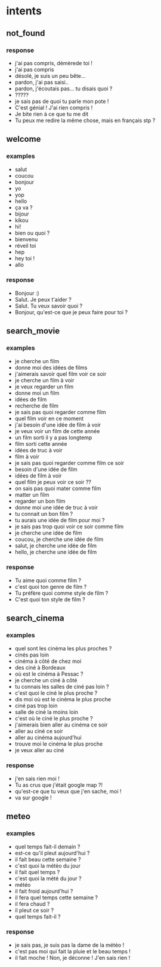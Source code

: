 # intents

## not_found

### response

- j'ai pas compris, démèrede toi !
- j'ai pas compris
- désolé, je suis un peu bête...
- pardon, j'ai pas saisi..
- pardon, j'écoutais pas... tu disais quoi ?
- ?????
- je sais pas de quoi tu parle mon pote !
- C'est génial ! J'ai rien compris !
- Je bite rien à ce que tu me dit
- Tu peux me redire la même chose, mais en français stp ?

## welcome

### examples

- salut
- coucou
- bonjour
- yo
- yop
- hello
- ça va ?
- bijour
- kikou
- hi!
- bien ou quoi ?
- bienvenu
- réveil toi
- hep
- hey toi !
- allo

### response

- Bonjour :)
- Salut. Je peux t'aider ?
- Salut. Tu veux savoir quoi ?
- Bonjour, qu'est-ce que je peux faire pour toi ?

## search_movie

### examples

- je cherche un film
- donne moi des idées de films
- j'aimerais savoir quel film voir ce soir
- je cherche un film à voir
- je veux regarder un film
- donne moi un film
- idées de film
- recherche de film
- je sais pas quoi regarder comme film
- quel film voir en ce moment
- j'ai besoin d'une idée de film à voir
- je veux voir un film de cette année
- un film sorti il y a pas longtemp
- film sorti cette année
- idées de truc à voir
- film à voir
- je sais pas quoi regarder comme film ce soir
- besoin d'une idée de film
- idées de film à voir
- quel film je peux voir ce soir ??
- on sais pas quoi mater comme film
- matter un film
- regarder un bon film
- donne moi une idée de truc à voir
- tu connait un bon film ?
- tu aurais une idée de film pour moi ?
- je sais pas trop quoi voir ce soir comme film
- je cherche une idée de film
- coucou, je cherche une idée de film
- salut, je cherche une idée de film
- hello, je cherche une idée de film

### response

- Tu aime quoi comme film ?
- c'est quoi ton genre de film ?
- Tu préfère quoi comme style de film ?
- C'est quoi ton style de film ?

## search_cinema

### examples

- quel sont les cinéma les plus proches ?
- cinés pas loin
- cinéma à côté de chez moi
- des ciné à Bordeaux
- où est le cinéma à Pessac ?
- je cherche un ciné à côté
- tu connais les salles de ciné pas loin ?
- c'est quoi le ciné le plus proche ?
- dis moi où est le cinéma le plus proche
- ciné pas trop loin
- salle de ciné la moins loin
- c'est où le ciné le plus proche ?
- j'aimerais bien aller au cinéma ce soir
- aller au ciné ce soir
- aller au cinéma aujourd'hui
- trouve moi le cinéma le plus proche
- je veux aller au ciné

### response

- j'en sais rien moi !
- Tu as crus que j'était google map ?!
- qu'est-ce que tu veux que j'en sache, moi !
- va sur google !

## meteo

### examples

- quel temps fait-il demain ?
- est-ce qu'il pleut aujourd'hui ?
- il fait beau cette semaine ?
- c'est quoi la météo du jour
- il fait quel temps ?
- c'est quoi la mété du jour ?
- météo
- il fait froid aujourd'hui ?
- il fera quel temps cette semaine ?
- il fera chaud ?
- il pleut ce soir ?
- quel temps fait-il ?

### response

- je sais pas, je suis pas la dame de la météo !
- c'est pas moi qui fait la pluie et le beau temps !
- il fait moche ! Non, je déconne ! J'en sais rien !